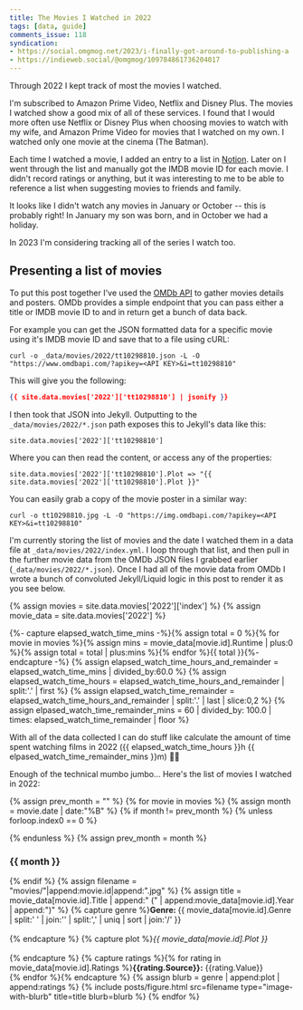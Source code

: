 ```yaml
---
title: The Movies I Watched in 2022
tags: [data, guide]
comments_issue: 118
syndication: 
- https://social.omgmog.net/2023/i-finally-got-around-to-publishing-a
- https://indieweb.social/@omgmog/109784861736204017
---
```


Through 2022 I kept track of most the movies I watched.
<!-- more -->

I'm subscribed to Amazon Prime Video, Netflix and Disney Plus. The movies I watched show a good mix of all of these services. I found that I would more often use Netflix or Disney Plus when choosing movies to watch with my wife, and Amazon Prime Video for movies that I watched on my own. I watched only one movie at the cinema (The Batman).

Each time I watched a movie, I added an entry to a list in [Notion](https://www.notion.so). Later on I went through the list and manually got the IMDB movie ID for each movie. I didn't record ratings or anything, but it was interesting to me to be able to reference a list when suggesting movies to friends and family.

It looks like I didn't watch any movies in January or October -- this is probably right! In January my son was born, and in October we had a holiday.

In 2023 I'm considering tracking all of the series I watch too.

## Presenting a list of movies

To put this post together I've used the [OMDb API](https://omdbapi.com) to gather movies details and posters. OMDb provides a simple endpoint that you can pass either a title or IMDB movie ID to and in return get a bunch of data back.

For example you can get the JSON formatted data for a specific movie using it's IMDB movie ID and save that to a file using cURL:

```shell
curl -o _data/movies/2022/tt10298810.json -L -O "https://www.omdbapi.com/?apikey=<API KEY>&i=tt10298810"
```

This will give you the following:

```json
{{ site.data.movies['2022']['tt10298810'] | jsonify }}
```

I then took that JSON into Jekyll. Outputting to the `_data/movies/2022/*.json` path exposes this to Jekyll's data like this:

```liquid
site.data.movies['2022']['tt10298810']
```

Where you can then read the content, or access any of the properties:

```liquid
site.data.movies['2022']['tt10298810'].Plot => "{{ site.data.movies['2022']['tt10298810'].Plot }}"
```

You can easily grab a copy of the movie poster in a similar way:

```shell
curl -o tt10298810.jpg -L -O "https://img.omdbapi.com/?apikey=<API KEY>&i=tt10298810"
```

I'm currently storing the list of movies and the date I watched them in a data file at `_data/movies/2022/index.yml`. I loop through that list, and then pull in the further movie data from the OMDb JSON files I grabbed earlier (`_data/movies/2022/*.json`). Once I had all of the movie data from OMDb I wrote a bunch of convoluted Jekyll/Liquid logic in this post to render it as you see below.

{% assign movies = site.data.movies['2022']['index'] %}
{% assign movie_data = site.data.movies['2022'] %}

{%- capture elapsed_watch_time_mins -%}{% assign total = 0 %}{% for movie in movies %}{% assign mins = movie_data[movie.id].Runtime | plus:0 %}{% assign total = total | plus:mins %}{% endfor %}{{ total }}{%- endcapture -%}
{% assign elapsed_watch_time_hours_and_remainder = elapsed_watch_time_mins | divided_by:60.0 %}
{% assign elapsed_watch_time_hours = elapsed_watch_time_hours_and_remainder | split:'.' | first %}
{% assign elapsed_watch_time_remainder = elapsed_watch_time_hours_and_remainder | split:'.' | last | slice:0,2 %}
{% assign elpased_watch_time_remainder_mins = 60 | divided_by: 100.0 | times: elapsed_watch_time_remainder | floor %}

With all of the data collected I can do stuff like calculate the amount of time spent watching films in 2022 ({{ elapsed_watch_time_hours }}h {{ elpased_watch_time_remainder_mins }}m) 🤷‍♂️

Enough of the technical mumbo jumbo... Here's the list of movies I watched in 2022:


{% assign prev_month = "" %}
{% for movie in movies %}
{% assign month = movie.date | date:"%B" %}
{% if month != prev_month %}
{% unless forloop.index0 == 0 %}
</div>
{% endunless %}
{% assign prev_month = month %}
<h3>{{ month }}</h3>
<div class="posters-wrap">
{% endif %}
{% assign filename = "movies/"|append:movie.id|append:".jpg" %}
{% assign title = movie_data[movie.id].Title | append:" (" | append:movie_data[movie.id].Year | append:")" %}
{% capture genre %}<b>Genre: </b>{{ movie_data[movie.id].Genre | split:' ' | join:'' | split:',' | uniq | sort | join:'/' }}<br><br>{% endcapture %}
{% capture plot %}<em>{{ movie_data[movie.id].Plot }}</em><br><br>{% endcapture %}
{% capture ratings %}{% for rating in movie_data[movie.id].Ratings %}<b>{{rating.Source}}:</b> {{rating.Value}}<br>{% endfor %}{% endcapture %}
{% assign blurb = genre | append:plot | append:ratings  %}
{% include posts/figure.html src=filename type="image-with-blurb" title=title blurb=blurb %}
{% endfor %}
